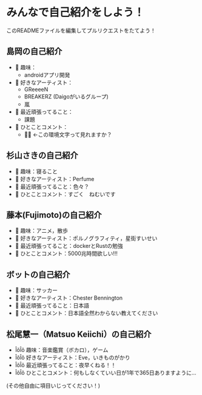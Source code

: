 # みんなで自己紹介をしよう！
このREADMEファイルを編集してプルリクエストをたてよう！

## 島岡の自己紹介
- 🔭 趣味：
    - androidアプリ開発
- 🎵 好きなアーティスト：
    - GReeeeN
    - BREAKERZ (Daigoがいるグループ)
    - 嵐
- 🌱 最近頑張ってること：
    - 課題
- 💬 ひとことコメント：
    - 🤔💭 ←この環境文字って見れますか？

## 杉山さきの自己紹介
- 🔭 趣味：寝ること
- 🎵 好きなアーティスト：Perfume
- 🌱 最近頑張ってること：色々？
- 💬 ひとことコメント：すごく　ねむいです

## 藤本(Fujimoto)の自己紹介
- 🔭 趣味：アニメ，散歩
- 🎵 好きなアーティスト：ポルノグラフィティ，星街すいせい
- 🌱 最近頑張ってること：dockerとRustの勉強
- 💬 ひとことコメント：5000兆時間欲しい!!!

## ボットの自己紹介
- 🔭 趣味：サッカー
- 🎵 好きなアーティスト：Chester Bennington
- 🌱 最近頑張ってること：日本語
- 💬 ひとことコメント：日本語全然わからない教えてください

## 松尾慧一（Matsuo Keiichi）の自己紹介
- ÎõÎõ 趣味：音楽鑑賞（ボカロ），ゲーム
- ÎõÎõ 好きなアーティスト：Eve，いきものがかり
- ÎõÎõ 最近頑張ってること：夜早くねる！！
- ÎõÎõ ひとことコメント：何もしなくていい日が1年で365日ありますように...

(その他自由に項目いじってください！)

